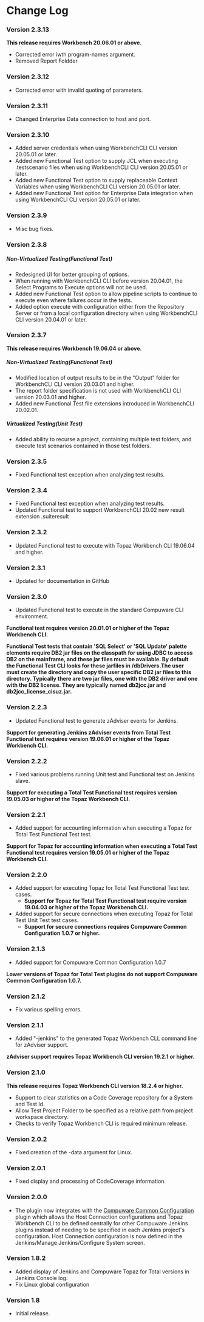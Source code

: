 # Change Log

### Version 2.3.13

**This release requires Workbench 20.06.01 or above.**

-    Corrected error iwth program-names argument.
-    Removed Report Foldder

### Version 2.3.12

-    Corrected error with invalid quoting of parameters.

### Version 2.3.11

-    Changed Enterprise Data connection to host and port.

### Version 2.3.10

-    Added server credentials when using WorkbenchCLI CLI version 20.05.01 or later.
-    Added new Functional Test option to supply JCL when executing .testscenario files when using WorkbenchCLI CLI version 20.05.01 or later.
-    Added new Functional Test option to supply replaceable Context Variables when using WorkbenchCLI CLI version 20.05.01 or later.
-    Added new Functional Test option for Enterprise Data integration when using WorkbenchCLI CLI version 20.05.01 or later.

### Version 2.3.9

- Misc bug fixes.

### Version 2.3.8

##### Non-Virtualized Testing(Functional Test)

-    Redesigned UI for better grouping of options.
-    When running with WorkbenchCLI CLI before version 20.04.01, the Select Programs to Execute options will not be used.
-    Added new Functional Test option to allow pipeline scripts to continue to execute even where failures occur in the tests.
-    Added option execute with configuration either from the Repository Server or from a local configuration directory when using WorkbenchCLI CLI version 20.04.01 or later.

### Version 2.3.7

**This release requires Workbench 19.06.04 or above.**

##### Non-Virtualized Testing(Functional Test)

-    Modified location of output results to be in the "Output" folder for WorkbenchCLI CLI version 20.03.01 and higher.
-    The report folder specification is not used with WorkbenchCLI CLI version 20.03.01 and higher.
-    Added new Functional Test file extensions introduced in WorkbenchCLI 20.02.01.

##### Virtualized Testing(Unit Test)

-   Added ability to recurse a project, containing multiple test folders, and execute test scenarios contained in those test folders.

### Version 2.3.5

-	Fixed Functional test exception when analyzing test results.

### Version 2.3.4

-	Fixed Functional test exception when analyzing test results.
-	Updated Functional test to support WorkbenchCLI 20.02 new result extension .suiteresult

### Version 2.3.2

-   Updated Functional test to execute with Topaz Workbench CLI 19.06.04 and higher.
     
### Version 2.3.1

-   Updated for documentation in GitHub 
    
### Version 2.3.0

-   Updated Functional test to execute in the standard Compuware CLI
    environment.
	
**Functional test requires version 20.01.01 or higher of the Topaz Workbench CLI.**

**Functional Test tests that contain 'SQL Select' or 'SQL Update' palette elements require DB2 jar files on the classpath for using JDBC to access DB2 on the mainframe, and these jar files must be available. By default the Functional Test CLI looks for these jarfiles in <install directory>/dbDrivers.The user must create the directory and copy the user specific DB2 jar files to this directory. Typically there are two jar files, one with the DB2 driver and one with the DB2 license. They are typically named db2jcc.jar and db2jcc_license_cisuz.jar.**

### Version 2.2.3

-   Updated Functional test to generate zAdviser events for Jenkins.

**Support for generating Jenkins zAdviser events from Total Test Functional test requires**
**version 19.06.01 or higher of the Topaz  Workbench CLI.**

### Version 2.2.2

-   Fixed various problems running Unit test and Functional test on
    Jenkins slave.

**Support for executing a Total Test Functional test requires version 19.05.03 or higher of the Topaz Workbench CLI.**

### Version 2.2.1

-   Added support for accounting information when executing a Topaz for
    Total Test Functional Test test.

**Support for Topaz for accounting information when executing a Total Test Functional test requires version 19.05.01** 
**or higher of the Topaz Workbench CLI.**

### Version 2.2.0

-   Added support for executing Topaz for Total Test Functional Test
    test cases.
    -   **Support for Topaz for Total Test Functional test require version 19.04.03 or higher of the Topaz Workbench CLI.**
-   Added support for secure connections when executing Topaz for Total
    Test Unit Test test cases.
    -   **Support for secure connections requires Compuware Common Configuration 1.0.7 or higher.**

### Version 2.1.3

-   Added support for Compuware Common Configuration 1.0.7

**Lower versions of Topaz for Total Test plugins do not support Compuware Common Configuration 1.0.7.**

### Version 2.1.2

-   Fix various spelling errors.

### Version 2.1.1

-   Added "-jenkins" to the generated Topaz Workbench CLL command line for zAdviser support.

**zAdviser support requires Topaz Workbench CLI  version 19.2.1 or higher.**

### Version 2.1.0

**This release requires Topaz Workbench CLI version 18.2.4 or higher.**

-   Support to clear statistics on a Code Coverage repository for a System and Test Id.
-   Allow Test Project Folder to be specified as a relative path from project workspace directory.
-   Checks to verify Topaz Workbench CLI is required minimum release.

### Version 2.0.2

-   Fixed creation of the -data argument for Linux.

### Version 2.0.1

-   Fixed display and processing of CodeCoverage information.

### Version 2.0.0

-   The plugin now integrates with the [Compuware Common Configuration](https://plugins.jenkins.io/compuware-common-configuration)              plugin which allows the Host Connection configurations and Topaz Workbench CLI to be defined centrally for other Compuware Jenkins plugins instead of needing to be specified in each Jenkins project's configuration. Host Connection configuration is now defined in the Jenkins/Manage Jenkins/Configure System screen.

### Version 1.8.2

-   Added display of Jenkins and Compuware Topaz for Total versions in Jenkins Console log.
-   Fix Linux global configuration

### Version 1.8

-   Initial release.
